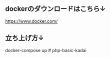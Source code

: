 ## dockerのダウンロードはこちら↓
https://www.docker.com/

## 立ち上げ方↓
docker-compose up
#   p h p - b a s i c - k a d a i  
 